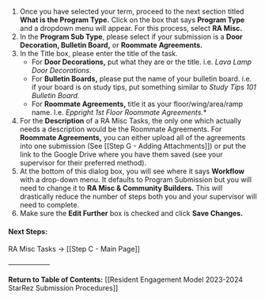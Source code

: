 1. Once you have selected your term, proceed to the next section titled **What is the Program Type.** Click on the box that says **Program Type** and a dropdown menu will appear. For this process, select **RA Misc.**
2. In the **Program Sub Type**, please select if your submission is a **Door Decoration, Bulletin Board,** or **Roommate Agreements.**
3. In the Title box, please enter the title of the task.
	- For **Door Decorations,** put what they are or the title. i.e. *Lava Lamp Door Decorations.*
	- For **Bulletin Boards,** please put the name of your bulletin board. i.e. if your board is on study tips, put something similar to *Study Tips 101 Bulletin Board.*
	- For **Roommate Agreements,** title it as your floor/wing/area/ramp name. I.e. *Eppright 1st Floor Roommate Agreements.**
4. For the **Description** of a RA Misc Tasks, the only one which actually needs a description would be the Roommate Agreements. For **Roommate Agreements,** you can either upload all of the agreements into one submission (See [[Step G - Adding Attachments]]) or put the link to the Google Drive where you have them saved (see your supervisor for their preferred method).
5. At the bottom of this dialog box, you will see where it says **Workflow** with a drop-down menu. It defaults to Program Submission but you will need to change it to **RA Misc & Community Builders.** This will drastically reduce the number of steps both you and your supervisor will need to complete.
6. Make sure the **Edit Further** box is checked and click **Save Changes.**

#### Next Steps:
RA Misc Tasks -> [[Step C - Main Page]]

——————

**Return to Table of Contents:**
[[Resident Engagement Model 2023-2024 StarRez Submission Procedures]]